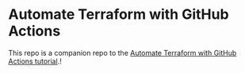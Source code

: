 # Automate Terraform with GitHub Actions

This repo is a companion repo to the [Automate Terraform with GitHub Actions tutorial](https://developer.hashicorp.com/terraform/tutorials/automation/github-actions).!
